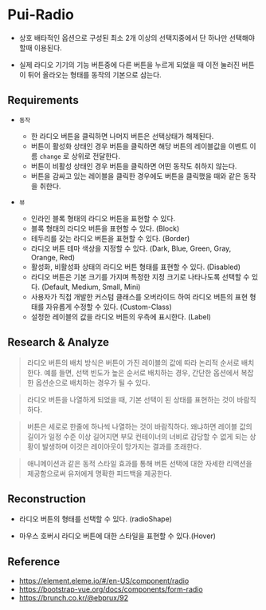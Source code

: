# Pui-Radio

- 상호 배타적인 옵션으로 구성된 최소 2개 이상의 선택지중에서 단 하나만 선택해야 할때 이용된다. 

- 실제 라디오 기기의 기능 버튼중에 다른 버튼을 누르게 되었을 때 이전 눌러진 버튼이 튀어 올라오는 형태를 동작의 기본으로 삼는다.

## Requirements

- `동작`

    - 한 라디오 버튼을 클릭하면 나머지 버튼은 선택상태가 해제된다.
    - 버튼이 활성화 상태인 경우 버튼을 클릭하면 해당 버튼의 레이블값을 이벤트 이름 ``change`` 로 상위로 전달한다.
    - 버튼이 비활성 상태인 경우 버튼을 클릭하면 어떤 동작도 취하지 않는다.
    - 버튼을 감싸고 있는 레이블을 클릭한 경우에도 버튼을 클릭했을 때와 같은 동작을 취한다.

- `뷰`

    - 인라인 블록 형태의 라디오 버튼을 표현할 수 있다.
    - 블록 형태의 라디오 버튼을 표현할 수 있다. (Block)
    - 테두리를 갖는 라디오 버튼을 표현할 수 있다. (Border)
    - 라디오 버튼 테마 색상을 지정할 수 있다. (Dark, Blue, Green, Gray, Orange, Red)
    - 활성화, 비활성화 상태의 라디오 버튼 형태를 표현할 수 있다. (Disabled)
    - 라디오 버튼은 기본 크기를 가지며 특정한 지정 크기로 나타나도록 선택할 수 있다. (Default, Medium, Small, Mini)
    - 사용자가 직접 개발한 커스텀 클래스를 오버라이드 하여 라디오 버튼의 표현 형태를 자유롭게 수정할 수 있다. (Custom-Class)
    - 설정한 레이블의 값을 라디오 버튼의 우측에 표시한다. (Label)

## Research & Analyze

> 라디오 버튼의 배치 방식은 버튼이 가진 레이블의 값에 따라 논리적 순서로 배치한다. 예를 들면, 선택 빈도가 높은 순서로 배치하는 경우, 간단한 옵션에서 복잡한 옵션순으로 배치하는 경우가 될 수 있다.

> 라디오 버튼을 나열하게 되었을 때, 기본 선택이 된 상태를 표현하는 것이 바람직하다. 

> 버튼은 세로로 한줄에 하나씩 나열하는 것이 바람직하다. 왜냐하면 레이블 값의 길이가 일정 수준 이상 길어지면 부모 컨테이너의 너비로 감당할 수 없게 되는 상황이 발생하며 이것은 레이아웃이 망가지는 결과를 초래한다.

> 애니메이션과 같은 동적 스타일 효과를 통해 버튼 선택에 대한 자세한 리액션을 제공함으로써 유저에게 명확한 피드백을 제공한다.

## Reconstruction

- 라디오 버튼의 형태를 선택할 수 있다. (radioShape)

- 마우스 호버시 라디오 버튼에 대한 스타일을 표현할 수 있다.(Hover)

## Reference

- https://element.eleme.io/#/en-US/component/radio
- https://bootstrap-vue.org/docs/components/form-radio
- https://brunch.co.kr/@ebprux/92
